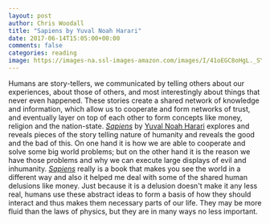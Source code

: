 ```yaml
---
layout: post
author: Chris Woodall
title: "Sapiens by Yuval Noah Harari"
date: 2017-06-14T15:05:00+00:00
comments: false
categories: reading
image: https://images-na.ssl-images-amazon.com/images/I/41oEGC8oHgL._SY346_.jpg
---
```


Humans are story-tellers, we communicated by telling others about our 
experiences, about those of others, and most interestingly about things
that never even happened. These stories create a shared network of 
knowledge and information, which allow us to cooperate and form networks
of trust, and eventually layer on top of each other to form concepts like
money, religion and the nation-state. _[Sapiens]_ by [Yuval Noah Harari] 
explores and reveals pieces of the story telling nature of humanity and 
reveals the good and the bad of this. On one hand it is how we are able
to cooperate and solve some big world problems; but on the other hand it
is the reason we have those problems and why we can execute large 
displays of evil and inhumanity. _[Sapiens]_ really is a book that makes
you see the world in a different way and also it helped me deal with 
some of the shared human delusions like money. Just because it is a 
delusion doesn't make it any less real, humans use these abstract ideas
to form a basis of how they should interact and thus makes them necessary
parts of our life. They may be more fluid than the laws of physics, but
they are in many ways no less important.

[Sapiens]: http://www.ynharari.com/
[Yuval Noah Harari]: https://www.amazon.com/Sapiens-Humankind-Yuval-Noah-Harari-ebook/dp/B00ICN066A/ref=sr_1_1?s=digital-text&ie=UTF8&qid=1507586266&sr=1-1&keywords=Sapiens
